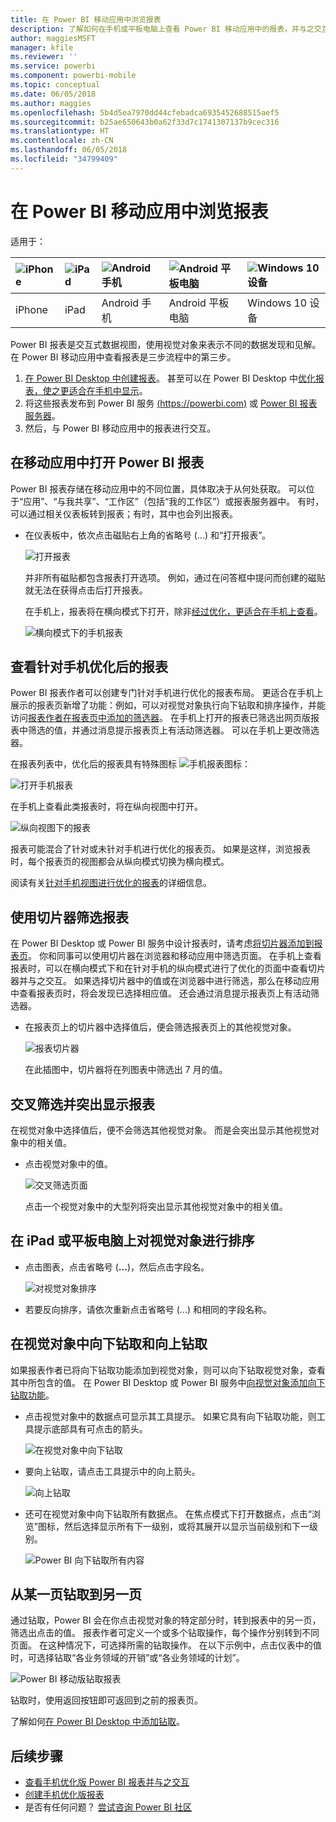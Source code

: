 ```yaml
---
title: 在 Power BI 移动应用中浏览报表
description: 了解如何在手机或平板电脑上查看 Power BI 移动应用中的报表，并与之交互。 可以在 Power BI 服务或 Power BI Desktop 中创建报表，然后在移动应用中与报表进行交互。
author: maggiesMSFT
manager: kfile
ms.reviewer: ''
ms.service: powerbi
ms.component: powerbi-mobile
ms.topic: conceptual
ms.date: 06/05/2018
ms.author: maggies
ms.openlocfilehash: 5b4d5ea7970dd44cfebadca6935452688515aef5
ms.sourcegitcommit: b25ae650643b0a62f33d7c1741307137b9cec316
ms.translationtype: HT
ms.contentlocale: zh-CN
ms.lasthandoff: 06/05/2018
ms.locfileid: "34799409"
---
```

# <a name="explore-reports-in-the-power-bi-mobile-apps"></a>在 Power BI 移动应用中浏览报表
适用于：

| ![iPhone](media/mobile-reports-in-the-mobile-apps/ios-logo-40-px.png) | ![iPad](media/mobile-reports-in-the-mobile-apps/ios-logo-40-px.png) | ![Android 手机](media/mobile-reports-in-the-mobile-apps/android-logo-40-px.png) | ![Android 平板电脑](media/mobile-reports-in-the-mobile-apps/android-logo-40-px.png) | ![Windows 10 设备](media/mobile-reports-in-the-mobile-apps/win-10-logo-40-px.png) |
|:--- |:--- |:--- |:--- |:--- |
| iPhone |iPad |Android 手机 |Android 平板电脑 |Windows 10 设备 |

Power BI 报表是交互式数据视图，使用视觉对象来表示不同的数据发现和见解。 在 Power BI 移动应用中查看报表是三步流程中的第三步。

1. [在 Power BI Desktop 中创建报表](desktop-report-view.md)。 甚至可以在 Power BI Desktop 中[优化报表，使之更适合在手机中显示](mobile-apps-view-phone-report.md)。 
2. 将这些报表发布到 Power BI 服务 [(https://powerbi.com)](https://powerbi.com) 或 [Power BI 报表服务器](report-server/get-started.md)。  
3. 然后，与 Power BI 移动应用中的报表进行交互。

## <a name="open-a-power-bi-report-in-the-mobile-app"></a>在移动应用中打开 Power BI 报表
Power BI 报表存储在移动应用中的不同位置，具体取决于从何处获取。 可以位于“应用”、“与我共享”、“工作区”（包括“我的工作区”）或报表服务器中。 有时，可以通过相关仪表板转到报表；有时，其中也会列出报表。

* 在仪表板中，依次点击磁贴右上角的省略号 (...) 和“打开报表”。
  
  ![打开报表](media/mobile-reports-in-the-mobile-apps/power-bi-android-open-report-tile.png)
  
  并非所有磁贴都包含报表打开选项。 例如，通过在问答框中提问而创建的磁贴就无法在获得点击后打开报表。 
  
  在手机上，报表将在横向模式下打开，除非[经过优化，更适合在手机上查看](mobile-reports-in-the-mobile-apps.md#view-reports-optimized-for-phones)。
  
  ![横向模式下的手机报表](media/mobile-reports-in-the-mobile-apps/power-bi-iphone-report-landscape.png)

## <a name="view-reports-optimized-for-phones"></a>查看针对手机优化后的报表
Power BI 报表作者可以创建专门针对手机进行优化的报表布局。 更适合在手机上展示的报表页新增了功能：例如，可以对视觉对象执行向下钻取和排序操作，并能访问[报表作者在报表页中添加的筛选器](mobile-apps-view-phone-report.md#filter-the-report-page-on-a-phone)。 在手机上打开的报表已筛选出网页版报表中筛选的值，并通过消息提示报表页上有活动筛选器。 可以在手机上更改筛选器。

在报表列表中，优化后的报表具有特殊图标 ![手机报表图标](media/mobile-reports-in-the-mobile-apps/power-bi-phone-report-icon.png)：

![打开手机报表](media/mobile-reports-in-the-mobile-apps/power-bi-android-phone-report.png)

在手机上查看此类报表时，将在纵向视图中打开。

![纵向视图下的报表](media/mobile-reports-in-the-mobile-apps/07-power-bi-phone-report-portrait.png)

 报表可能混合了针对或未针对手机进行优化的报表页。 如果是这样，浏览报表时，每个报表页的视图都会从纵向模式切换为横向模式。

阅读有关[针对手机视图进行优化的报表](mobile-apps-view-phone-report.md)的详细信息。

## <a name="use-slicers-to-filter-a-report"></a>使用切片器筛选报表
在 Power BI Desktop 或 Power BI 服务中设计报表时，请考虑[将切片器添加到报表页](power-bi-visualization-slicers.md)。 你和同事可以使用切片器在浏览器和移动应用中筛选页面。 在手机上查看报表时，可以在横向模式下和在针对手机的纵向模式进行了优化的页面中查看切片器并与之交互。 如果选择切片器中的值或在浏览器中进行筛选，那么在移动应用中查看报表页时，将会发现已选择相应值。 还会通过消息提示报表页上有活动筛选器。  

* 在报表页上的切片器中选择值后，便会筛选报表页上的其他视觉对象。
  
  ![报表切片器](media/mobile-reports-in-the-mobile-apps/power-bi-android-tablet-report-slicer.png)
  
  在此插图中，切片器将在列图表中筛选出 7 月的值。

## <a name="cross-filter-and-highlight-a-report"></a>交叉筛选并突出显示报表
在视觉对象中选择值后，便不会筛选其他视觉对象。 而是会突出显示其他视觉对象中的相关值。

* 点击视觉对象中的值。
  
  ![交叉筛选页面](media/mobile-reports-in-the-mobile-apps/power-bi-android-tablet-report-highlight.png)
  
  点击一个视觉对象中的大型列将突出显示其他视觉对象中的相关值。 

## <a name="sort-a-visual-on-an-ipad-or-a-tablet"></a>在 iPad 或平板电脑上对视觉对象进行排序
* 点击图表，点击省略号 (**...**)，然后点击字段名。
  
   ![对视觉对象排序](media/mobile-reports-in-the-mobile-apps/power-bi-android-tablet-report-sort.png)
* 若要反向排序，请依次重新点击省略号 (...) 和相同的字段名称。

## <a name="drill-down-and-up-in-a-visual"></a>在视觉对象中向下钻取和向上钻取
如果报表作者已将向下钻取功能添加到视觉对象，则可以向下钻取视觉对象，查看其中所包含的值。 在 Power BI Desktop 或 Power BI 服务中[向视觉对象添加向下钻取功能](power-bi-visualization-drill-down.md)。 

* 点击视觉对象中的数据点可显示其工具提示。 如果它具有向下钻取功能，则工具提示底部具有可点击的箭头。 
  
  ![在视觉对象中向下钻取](media/mobile-reports-in-the-mobile-apps/power-bi-mobile-drill-down-tooltip.png)

* 要向上钻取，请点击工具提示中的向上箭头。
  
  ![向上钻取](media/mobile-reports-in-the-mobile-apps/power-bi-mobile-drill-up-tooltip.png)

* 还可在视觉对象中向下钻取所有数据点。 在焦点模式下打开数据点，点击“浏览”图标，然后选择显示所有下一级别，或将其展开以显示当前级别和下一级别。

   ![Power BI 向下钻取所有内容](media/mobile-reports-in-the-mobile-apps/power-bi-drill-down-all.png)

## <a name="drill-through-from-one-page-to-another"></a>从某一页钻取到另一页

通过钻取，Power BI 会在你点击视觉对象的特定部分时，转到报表中的另一页，筛选出点击的值。 报表作者可定义一个或多个钻取操作，每个操作分别转到不同页面。 在这种情况下，可选择所需的钻取操作。 在以下示例中，点击仪表中的值时，可选择钻取“各业务领域的开销”或“各业务领域的计划”。

![Power BI 移动版钻取报表](media/mobile-reports-in-the-mobile-apps/power-bi-mobile-drill-through-it-spent-report.png)

钻取时，使用返回按钮即可返回到之前的报表页。

了解如何[在 Power BI Desktop 中添加钻取](desktop-drillthrough.md)。

## <a name="next-steps"></a>后续步骤
* [查看手机优化版 Power BI 报表并与之交互](mobile-apps-view-phone-report.md)
* [创建手机优化版报表](desktop-create-phone-report.md)
* 是否有任何问题？ [尝试咨询 Power BI 社区](http://community.powerbi.com/)

